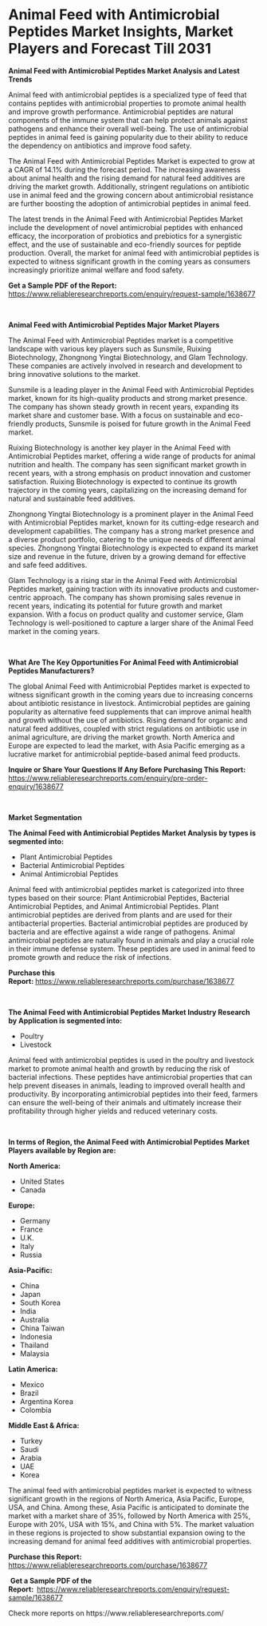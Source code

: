 <p><h1>Animal Feed with Antimicrobial Peptides Market Insights, Market Players and Forecast Till 2031</h1></p><p><strong>Animal Feed with Antimicrobial Peptides Market Analysis and Latest Trends</strong></p>
<p><p>Animal feed with antimicrobial peptides is a specialized type of feed that contains peptides with antimicrobial properties to promote animal health and improve growth performance. Antimicrobial peptides are natural components of the immune system that can help protect animals against pathogens and enhance their overall well-being. The use of antimicrobial peptides in animal feed is gaining popularity due to their ability to reduce the dependency on antibiotics and improve food safety.</p><p>The Animal Feed with Antimicrobial Peptides Market is expected to grow at a CAGR of 14.1% during the forecast period. The increasing awareness about animal health and the rising demand for natural feed additives are driving the market growth. Additionally, stringent regulations on antibiotic use in animal feed and the growing concern about antimicrobial resistance are further boosting the adoption of antimicrobial peptides in animal feed.</p><p>The latest trends in the Animal Feed with Antimicrobial Peptides Market include the development of novel antimicrobial peptides with enhanced efficacy, the incorporation of probiotics and prebiotics for a synergistic effect, and the use of sustainable and eco-friendly sources for peptide production. Overall, the market for animal feed with antimicrobial peptides is expected to witness significant growth in the coming years as consumers increasingly prioritize animal welfare and food safety.</p></p>
<p><strong>Get a Sample PDF of the Report:&nbsp;</strong> <a href="https://www.reliableresearchreports.com/enquiry/request-sample/1638677">https://www.reliableresearchreports.com/enquiry/request-sample/1638677</a></p>
<p>&nbsp;</p>
<p><strong>Animal Feed with Antimicrobial Peptides Major Market Players</strong></p>
<p><p>The Animal Feed with Antimicrobial Peptides market is a competitive landscape with various key players such as Sunsmile, Ruixing Biotechnology, Zhongnong Yingtai Biotechnology, and Glam Technology. These companies are actively involved in research and development to bring innovative solutions to the market.</p><p>Sunsmile is a leading player in the Animal Feed with Antimicrobial Peptides market, known for its high-quality products and strong market presence. The company has shown steady growth in recent years, expanding its market share and customer base. With a focus on sustainable and eco-friendly products, Sunsmile is poised for future growth in the Animal Feed market.</p><p>Ruixing Biotechnology is another key player in the Animal Feed with Antimicrobial Peptides market, offering a wide range of products for animal nutrition and health. The company has seen significant market growth in recent years, with a strong emphasis on product innovation and customer satisfaction. Ruixing Biotechnology is expected to continue its growth trajectory in the coming years, capitalizing on the increasing demand for natural and sustainable feed additives.</p><p>Zhongnong Yingtai Biotechnology is a prominent player in the Animal Feed with Antimicrobial Peptides market, known for its cutting-edge research and development capabilities. The company has a strong market presence and a diverse product portfolio, catering to the unique needs of different animal species. Zhongnong Yingtai Biotechnology is expected to expand its market size and revenue in the future, driven by a growing demand for effective and safe feed additives.</p><p>Glam Technology is a rising star in the Animal Feed with Antimicrobial Peptides market, gaining traction with its innovative products and customer-centric approach. The company has shown promising sales revenue in recent years, indicating its potential for future growth and market expansion. With a focus on product quality and customer service, Glam Technology is well-positioned to capture a larger share of the Animal Feed market in the coming years.</p></p>
<p>&nbsp;</p>
<p><strong>What Are The Key Opportunities For Animal Feed with Antimicrobial Peptides Manufacturers?</strong></p>
<p><p>The global Animal Feed with Antimicrobial Peptides market is expected to witness significant growth in the coming years due to increasing concerns about antibiotic resistance in livestock. Antimicrobial peptides are gaining popularity as alternative feed supplements that can improve animal health and growth without the use of antibiotics. Rising demand for organic and natural feed additives, coupled with strict regulations on antibiotic use in animal agriculture, are driving the market growth. North America and Europe are expected to lead the market, with Asia Pacific emerging as a lucrative market for antimicrobial peptide-based animal feed products.</p></p>
<p><strong>Inquire or Share Your Questions If Any Before Purchasing This Report:</strong> <a href="https://www.reliableresearchreports.com/enquiry/pre-order-enquiry/1638677">https://www.reliableresearchreports.com/enquiry/pre-order-enquiry/1638677</a></p>
<p>&nbsp;</p>
<p><strong>Market Segmentation</strong></p>
<p><strong>The Animal Feed with Antimicrobial Peptides Market Analysis by types is segmented into:</strong></p>
<p><ul><li>Plant Antimicrobial Peptides</li><li>Bacterial Antimicrobial Peptides</li><li>Animal Antimicrobial Peptides</li></ul></p>
<p><p>Animal feed with antimicrobial peptides market is categorized into three types based on their source: Plant Antimicrobial Peptides, Bacterial Antimicrobial Peptides, and Animal Antimicrobial Peptides. Plant antimicrobial peptides are derived from plants and are used for their antibacterial properties. Bacterial antimicrobial peptides are produced by bacteria and are effective against a wide range of pathogens. Animal antimicrobial peptides are naturally found in animals and play a crucial role in their immune defense system. These peptides are used in animal feed to promote growth and reduce the risk of infections.</p></p>
<p><strong>Purchase this Report:&nbsp;</strong><a href="https://www.reliableresearchreports.com/purchase/1638677">https://www.reliableresearchreports.com/purchase/1638677</a></p>
<p>&nbsp;</p>
<p><strong>The Animal Feed with Antimicrobial Peptides Market Industry Research by Application is segmented into:</strong></p>
<p><ul><li>Poultry</li><li>Livestock</li></ul></p>
<p><p>Animal feed with antimicrobial peptides is used in the poultry and livestock market to promote animal health and growth by reducing the risk of bacterial infections. These peptides have antimicrobial properties that can help prevent diseases in animals, leading to improved overall health and productivity. By incorporating antimicrobial peptides into their feed, farmers can ensure the well-being of their animals and ultimately increase their profitability through higher yields and reduced veterinary costs.</p></p>
<p>&nbsp;</p>
<p><strong>In terms of Region, the Animal Feed with Antimicrobial Peptides Market Players available by Region are:</strong></p>
<p>
    <p> <strong> North America: </strong>
        <ul>
            <li>United States</li>
            <li>Canada</li>
        </ul>
        </p> 
    <p> <strong> Europe: </strong>
        <ul>
            <li>Germany</li>
            <li>France</li>
            <li>U.K.</li>
            <li>Italy</li>
            <li>Russia</li>
        </ul>
        </p> 
    <p> <strong> Asia-Pacific: </strong>
        <ul>
            <li>China</li>
            <li>Japan</li>
            <li>South Korea</li>
            <li>India</li>
            <li>Australia</li>
            <li>China Taiwan</li>
            <li>Indonesia</li>
            <li>Thailand</li>
            <li>Malaysia</li>
        </ul>
        </p> 
    <p> <strong> Latin America: </strong>
        <ul>
            <li>Mexico</li>
            <li>Brazil</li>
            <li>Argentina Korea</li>
            <li>Colombia</li>
        </ul>
        </p> 
    <p> <strong> Middle East & Africa: </strong>
        <ul>
            <li>Turkey</li>
            <li>Saudi</li>
            <li>Arabia</li>
            <li>UAE</li>
            <li>Korea</li>
        </ul>
    </p>
    </p>
<p><p>The animal feed with antimicrobial peptides market is expected to witness significant growth in the regions of North America, Asia Pacific, Europe, USA, and China. Among these, Asia Pacific is anticipated to dominate the market with a market share of 35%, followed by North America with 25%, Europe with 20%, USA with 15%, and China with 5%. The market valuation in these regions is projected to show substantial expansion owing to the increasing demand for animal feed additives with antimicrobial properties.</p></p>
<p><strong>Purchase this Report: </strong><a href="https://www.reliableresearchreports.com/purchase/1638677">https://www.reliableresearchreports.com/purchase/1638677</a></p>
<p>&nbsp;<strong>Get a Sample PDF of the Report:&nbsp;&nbsp;</strong><a href="https://www.reliableresearchreports.com/enquiry/request-sample/1638677">https://www.reliableresearchreports.com/enquiry/request-sample/1638677</a></p>
<p><strong></strong></p>
<p>Check more reports on https://www.reliableresearchreports.com/</p>